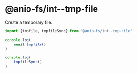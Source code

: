 # @anio-fs/int--tmp-file

Create a temporary file.

```js
import {tmpfile, tmpfileSync} from "@anio-fs/int--tmp-file"

console.log(
	await tmpfile()
)

console.log(
	tmpfileSync()
)
```
